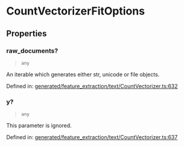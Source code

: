 # CountVectorizerFitOptions

## Properties

### raw\_documents?

> `any`

An iterable which generates either str, unicode or file objects.

Defined in:  [generated/feature\_extraction/text/CountVectorizer.ts:632](https://github.com/transitive-bullshit/scikit-learn-ts/blob/b59c1ff/packages/sklearn/src/generated/feature_extraction/text/CountVectorizer.ts#L632)

### y?

> `any`

This parameter is ignored.

Defined in:  [generated/feature\_extraction/text/CountVectorizer.ts:637](https://github.com/transitive-bullshit/scikit-learn-ts/blob/b59c1ff/packages/sklearn/src/generated/feature_extraction/text/CountVectorizer.ts#L637)
